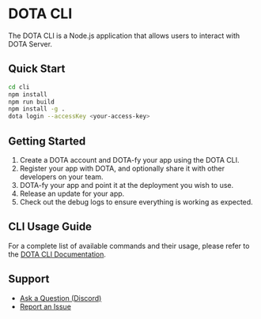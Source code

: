 # DOTA CLI

The DOTA CLI is a Node.js application that allows users to interact with DOTA Server.

## Quick Start

```bash
cd cli
npm install
npm run build
npm install -g .
dota login --accessKey <your-access-key>
```

## Getting Started

1. Create a DOTA account and DOTA-fy your app using the DOTA CLI.
2. Register your app with DOTA, and optionally share it with other developers on your team.
3. DOTA-fy your app and point it at the deployment you wish to use.
4. Release an update for your app.
5. Check out the debug logs to ensure everything is working as expected.

## CLI Usage Guide

For a complete list of available commands and their usage, please refer to the [DOTA CLI Documentation](https://dota.dreamsportslabs.com/documentation/cli/commands).

## Support

- [Ask a Question (Discord)](https://discord.gg/Sa6a5Scj)
- [Report an Issue](https://github.com/dream-sports-labs/dota/issues)